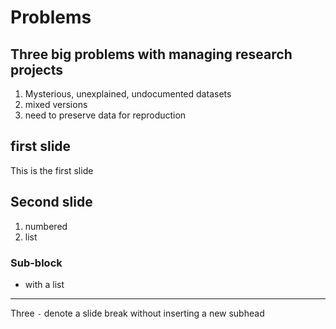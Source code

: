 
<!--File must begin/end on empty line!!  -->

# Problems

## Three big problems with managing research projects

1. Mysterious, unexplained, undocumented datasets
2. mixed versions
3. need to preserve data for reproduction

## first slide

This is the first slide

## Second slide

1. numbered
1. list

### Sub-block

* with a list

---

Three ```-``` denote a slide break without inserting a new subhead


<!--File must begin/end on empty line!!  -->
